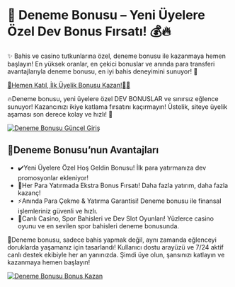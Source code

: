 <h1>🎯 Deneme Bonusu – Yeni Üyelere Özel Dev Bonus Fırsatı! 💰🔥</h1>

<p>✨ Bahis ve casino tutkunlarına özel, deneme bonusu ile kazanmaya hemen başlayın! En yüksek oranlar, en çekici bonuslar ve anında para transferi avantajlarıyla deneme bonusu, en iyi bahis deneyimini sunuyor! 🚀</p>

<a href="https://linklerim.online/2058" title="Deneme Bonusu Güncel Giriş">
    🚀Hemen Katıl, İlk Üyelik Bonusu Kazan!🌰💎
</a>
</p>
<p>🔥Deneme bonusu, yeni üyelere özel DEV BONUSLAR ve sınırsız eğlence sunuyor! Kazancınızı ikiye katlama fırsatını kaçırmayın! Üstelik, siteye üyelik aşaması son derece kolay ve hızlı! 🚀</p>

<a href="https://linklerim.online/2058" title="Deneme Bonusu Güncel Giriş">
    <img src="https://i.ibb.co/xSQ1Ktxq/photo-2025-03-07-16-48-21.jpg" alt="Deneme Bonusu Güncel Giriş" class="bonus-img">
</a>

<h2>💎Deneme Bonusu’nun Avantajları</h2>
<ul>
    <li>✔️Yeni Üyelere Özel Hoş Geldin Bonusu! İlk para yatırmanıza dev promosyonlar ekleniyor!</li>
    <li>🎁Her Para Yatırmada Ekstra Bonus Fırsatı! Daha fazla yatırım, daha fazla kazanç!</li>
    <li>⚡️Anında Para Çekme & Yatırma Garantisi! Deneme bonusu ile finansal işlemleriniz güvenli ve hızlı.</li>
    <li>🎲Canlı Casino, Spor Bahisleri ve Dev Slot Oyunları! Yüzlerce casino oyunu ve en sevilen spor bahisleri deneme bonusunda.</li>
</ul>

<p>💎Deneme bonusu, sadece bahis yapmak değil, aynı zamanda eğlenceyi doruklarda yaşamanız için tasarlandı! Kullanıcı dostu arayüzü ve 7/24 aktif canlı destek ekibiyle her an yanınızda. Şimdi üye olun, şansınızı katlayın ve kazanmaya hemen başlayın!</p>

<a href="https://linklerim.online/2058" title="Deneme Bonusu Güncel Giriş">
    <img src="https://i.ibb.co/jkKttdZZ/photo-2025-03-07-16-48-27.jpg" alt="Deneme Bonusu Bonus Kazan" class="bonus-img">
</a>
